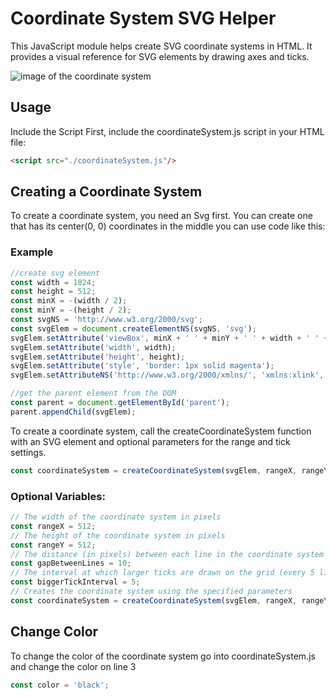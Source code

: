 # Coordinate System SVG Helper
This JavaScript module helps create SVG coordinate systems in HTML. It provides a visual reference for SVG elements by drawing axes and ticks.

![image of the coordinate system](https://i.ibb.co/b3KdFMg/Screenshot-2024-10-03-191948.png)

## Usage
Include the Script
First, include the coordinateSystem.js script in your HTML file:
```html
<script src="./coordinateSystem.js"/>
```

## Creating a Coordinate System
To create a coordinate system, you need an Svg first. You can create one that has its center(0, 0) coordinates in the middle you can use code like this:

### Example
```js
//create svg element
const width = 1024;
const height = 512;
const minX = -(width / 2);
const minY = -(height / 2);
const svgNS = 'http://www.w3.org/2000/svg';
const svgElem = document.createElementNS(svgNS, 'svg');
svgElem.setAttribute('viewBox', minX + ' ' + minY + ' ' + width + ' ' + height);
svgElem.setAttribute('width', width);
svgElem.setAttribute('height', height);
svgElem.setAttribute('style', 'border: 1px solid magenta');
svgElem.setAttributeNS('http://www.w3.org/2000/xmlns/', 'xmlns:xlink', 'http://www.w3.org/1999/xlink');

//get the parent element from the DOM
const parent = document.getElementById('parent');
parent.appendChild(svgElem);
```

To create a coordinate system, call the createCoordinateSystem function with an SVG element and optional parameters for the range and tick settings.
```js
const coordinateSystem = createCoordinateSystem(svgElem, rangeX, rangeY, gapBetweenLines, biggerTickInterval);
```
### Optional Variables:
```js
// The width of the coordinate system in pixels
const rangeX = 512; 
// The height of the coordinate system in pixels
const rangeY = 512; 
// The distance (in pixels) between each line in the coordinate system grid
const gapBetweenLines = 10; 
// The interval at which larger ticks are drawn on the grid (every 5 lines)
const biggerTickInterval = 5; 
// Creates the coordinate system using the specified parameters
const coordinateSystem = createCoordinateSystem(svgElem, rangeX, rangeY, gapBetweenLines, biggerTickInterval);
```

## Change Color
To change the color of the coordinate system go into coordinateSystem.js and change the color on line 3
```js
const color = 'black';
```
